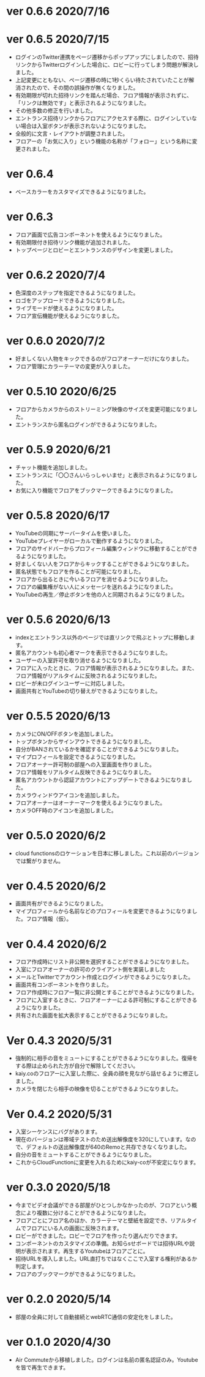 # ver 0.6.6 2020/7/16

# ver 0.6.5 2020/7/15
- ログインのTwitter連携をページ遷移からポップアップにしましたので、招待リンクからTwitterログインした場合に、ロビーに行ってしまう問題が解決しました。
- 上記変更にともない、ページ遷移の時に1秒くらい待たされていたことが解消されたので、その間の誤操作が無くなりました。
- 有効期限が切れた招待リンクを踏んだ場合、フロア情報が表示されずに、「リンクは無効です」と表示されるようになりました。
- その他多数の修正を行いました。
- エントランス招待リンクからフロアにアクセスする際に、ログインしていない場合は入室ボタンが表示されないようになりました。
- 全般的に文言・レイアウトが調整されました。
- フロアーの「お気に入り」という機能の名称が「フォロー」という名称に変更されました。

# ver 0.6.4
- ベースカラーをカスタマイズできるようになりました。

# ver 0.6.3
- フロア画面で広告コンポーネントを使えるようになりました。
- 有効期限付き招待リンク機能が追加されました。
- トップページとロビーとエントランスのデザインを変更しました。

# ver 0.6.2 2020/7/4
- 色深度のステップを指定できるようになりました。
- ロゴをアップロードできるようになりました。
- ライブモードが使えるようになりました。
- フロア宣伝機能が使えるようになりました。

# ver 0.6.0 2020/7/2
- 好ましくない人物をキックできるのがフロアオーナーだけになりました。
- フロア管理にカラーテーマの変更が入りました。

# ver 0.5.10 2020/6/25
- フロアからカメラからのストリーミング映像のサイズを変更可能になりました。
- エントランスから匿名ログインができるようになりました。

# ver 0.5.9 2020/6/21
- チャット機能を追加しました。
- エントランスに「〇〇さんいらっしゃいませ」と表示されるようになりました。
- お気に入り機能でフロアをブックマークできるようになりました。

# ver 0.5.8 2020/6/17
- YouTubeの同期にサーバータイムを使いました。
- YouTubeプレイヤーがローカルで動作するようになりました。
- フロアのサイドバーからプロフィール編集ウィンドウに移動することができるようになりました。
- 好ましくない人をフロアからキックすることができるようになりました。
- 匿名状態でもフロアを作ることが可能になりました。
- フロアから出るときに今いるフロアを消せるようになりました。
- フロアの編集権がない人にメッセージを送れるようになりました。
- YouTubeの再生／停止ボタンを他の人と同期されるようになりました。

# ver 0.5.6 2020/6/13
- indexとエントランス以外のページでは直リンクで飛ぶとトップに移動します。
- 匿名アカウントも初心者マークを表示できるようになりました。
- ユーザーの入室許可を取り消せるようになりました。
- フロアに入ったときに、フロア情報が表示されるようになりました。また、フロア情報がリアルタイムに反映されるようになりました。
- ロビーが未ログインユーザーに対応しました。
- 画面共有とYouTubeの切り替えができるようになりました。

# ver 0.5.5 2020/6/13
- カメラにON/OFFボタンを追加しました。
- トップボタンからサインアウトできるようになりました。
- 自分がBANされているかを確認することができるようになりました。
- マイプロフィールを設定できるようになりました。
- フロアオーナー許可制の部屋への入室画面を作りました。
- フロア情報をリアルタイム反映できるようになりました。
- 匿名アカウントから認証アカウントにアップデートできるようになりました。
- カメラウィンドウアイコンを追加しました。
- フロアオーナーはオーナーマークを使えるようになりました。
- カメラOFF時のアイコンを追加しました。

# ver 0.5.0 2020/6/2
- cloud functionsのロケーションを日本に移しました。これ以前のバージョンでは繋がりません。

# ver 0.4.5 2020/6/2
- 画面共有ができるようになりました。
- マイプロフィールから名前などのプロフィールを変更できるようになりました。フロア情報（仮）。

# ver 0.4.4 2020/6/2
- フロア作成時にリスト非公開を選択することができるようになりました。
- 入室にフロアオーナーの許可のクライアント側を実装しました
- メールとTwitterでアカウント作成とログインができるようになりました。
- 画面共有コンポーネントを作りました。
- フロア作成時にフロア一覧に非公開とすることができるようになりました。
- フロアに入室するときに、フロアオーナーによる許可制にすることができるようになりました。
- 共有された画面を拡大表示することができるようになりました。

# Ver 0.4.3 2020/5/31
- 強制的に相手の音をミュートにすることができるようになりました。復帰をする際は止められた方が自分で解除してください。
- kaiy.coのフロアーに入室した際に、全員の顔を見ながら話せるように修正しました。
- カメラを閉じたら相手の映像を切ることができるようになりました。

# Ver 0.4.2 2020/5/31
- 入室シーケンスにバグがあります。
- 現在のバージョンは帯域テストのため送出解像度を320にしています。なので、デフォルトの送出解像度が640のRemoと共存できなくなりました。
- 自分の音をミュートすることができるようになりました。
- これからCloudFunctionに変更を入れるためにkaiy-coが不安定になります。

# ver 0.3.0 2020/5/18
- 今までビデオ会議ができる部屋がひとつしかなかったのが、フロアという概念により複数に分けることができるようになりました。
- フロアごとにフロア名のほか、カラーテーマと壁紙を設定でき、リアルタイムでフロアにいる人の画面に反映されます。
- ロビーができました。ロビーでフロアを作ったり選んだりできます。
- コンポーネントのカスタマイズの準備。お知らsせボードでは招待URLや説明が表示されます。再生するYoutubeはフロアごとに。
- 招待URLを導入しました。URL直打ちではなくここで入室する権利があるか判定します。
- フロアのブックマークができるようになりました。

# ver 0.2.0  2020/5/14
- 部屋の全員に対して自動接続とwebRTC通信の安定化をしました。

# ver 0.1.0 2020/4/30
- Air Commuteから移植しました。ログインは名前の匿名認証のみ。Youtubeを皆で再生できます。
